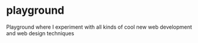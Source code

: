 # playground
Playground where I experiment with all kinds of cool new web development and web design techniques
